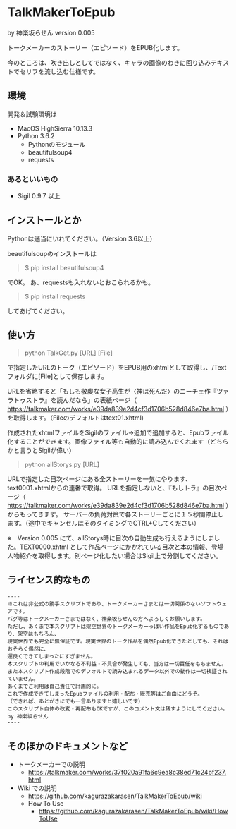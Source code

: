 # TalkMakerToEpub

by 神楽坂らせん version 0.005

トークメーカーのストーリー（エピソード）をEPUB化します。

今のところは、吹き出しとしてではなく、キャラの画像のわきに回り込みテキストでセリフを流し込む仕様です。

## 環境

開発＆試験環境は

* MacOS HighSierra 10.13.3
* Python 3.6.2
    * Pythonのモジュール
    * beautifulsoup4
    * requests

### あるといいもの

* Sigil 0.9.7 以上

## インストールとか

Pythonは適当にいれてください。（Version 3.6以上）

beautifulsoupのインストールは

>$ pip install beautifulsoup4

でOK。
あ、requestsも入れないとおこられるかも。

>$ pip install requests

してあげてください。

## 使い方

>python TalkGet.py [URL] [File]

で指定したURLのトーク（エピソード）をEPUB用のxhtmlとして取得し、/Textフォルダに[File]として保存します。

URLを省略すると「もしも敬虔な女子高生が〈神は死んだ〉のニーチェ作『ツァラトゥストラ』を読んだなら」の表紙ページ（ https://talkmaker.com/works/e39da839e2d4cf3d1706b528d846e7ba.html ）を取得します。（Fileのデフォルトはtext01.xhtml)

作成されたxhtmlファイルをSigilのファイル->追加で追加すると、Epubファイル化することができます。画像ファイル等も自動的に読み込んでくれます（どちらかと言うとSigilが偉い）

>python allStorys.py [URL]

URLで指定した目次ページにある全ストーリーを一気にやります、text0001.xhtmlからの連番で取得。
URLを指定しないと、『もしトラ』の目次ページ（ https://talkmaker.com/works/e39da839e2d4cf3d1706b528d846e7ba.html ）からもってきます。
サーバーの負荷対策で各ストーリーごとに１５秒間停止します。（途中でキャンセルはそのタイミングでCTRL+Cしてください）

※　Version 0.005 にて、allStorys時に目次の自動生成も行えるようにしました。TEXT0000.xhtml として作品ページにかかれている目次と本の情報、登場人物紹介を取得します。別ページ化したい場合はSigil上で分割してください。

## ライセンス的なもの
	----
    ※これは非公式の勝手スクリプトであり、トークメーカーさまとは一切関係のないソフトウェアです。
    バグ等はトークメーカーさまではなく、神楽坂らせんの方へよろしくお願いします。
    ただし、あくまで本スクリプトは架空世界のトークメーカーっぽい作品をEpub化するものであり、架空はもちろん、
	現実世界でも完全に無保証です。現実世界のトーク作品を偶然Epub化できたとしても、それはおそらく偶然に、
	運良くできてしまったにすぎません。
    本スクリプトの利用でいかなる不利益・不具合が発生しても、当方は一切責任をもちません。
    また本スクリプト作成段階でのデフォルトで読み込まれるデータ以外での動作は一切検証されていません。
    あくまでご利用は自己責任で計画的に。
    これで作成できてしまったEpubファイルの利用・配布・販売等はご自由にどうぞ。
    （できれば、あとがきにでも一言ありますと嬉しいです）
    このスクリプト自体の改変・再配布もOKですが、このコメント文は残すようにしてください。
    by 神楽坂らせん　
    ----

## そのほかのドキュメントなど
* トークメーカーでの説明
	* https://talkmaker.com/works/37f020a91fa6c9ea8c38ed71c24bf237.html
* Wiki での説明
	* https://github.com/kagurazakarasen/TalkMakerToEpub/wiki
	* How To Use
		* https://github.com/kagurazakarasen/TalkMakerToEpub/wiki/HowToUse
